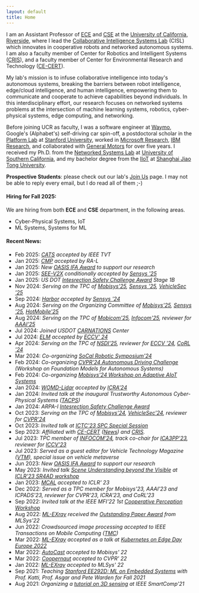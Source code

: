 ```yaml
---
layout: default
title: Home
---
```

 
I am an Assistant Professor of [ECE](https://www.ece.ucr.edu/) and [CSE](https://www1.cs.ucr.edu/) at the [University of California, Riverside](https://cisl.ucr.edu/),
where I lead the [Collaborative Intelligence Systems Lab](https://cisl.ucr.edu/) (CISL) which innovates in cooperative robots and networked autonomous systems.
I am also a faculty member of Center for Robotics and Intelligent Systems ([CRIS](https://www.cris.ucr.edu/)), 
and a faculty member of Center for Environmental Research and Technology ([CE-CERT](https://www.cert.ucr.edu/)).

My lab's mission is to infuse collaborative intelligence into today's autonomous systems, 
breaking the barriers between robot intelligence, edge/cloud intelligence, and human intelligence,
empowering them to communicate and cooperate to achieve capabilities beyond individuals.
In this interdisciplinary effort, our research focuses on networked systems problems at the intersection of machine learning systems, robotics, cyber-physical systems, edge computing, and networking.

Before joining UCR as faculty, I was a software engineer at [Waymo](https://waymo.com), Google's (Alphabet's) self-driving car spin-off, 
a postdoctoral scholar in the [Platform Lab](https://platformlab.stanford.edu/student/han-qiu/) at [Stanford University](https://www.stanford.edu/), 
worked in [Microsoft Research](https://www.microsoft.com/en-us/research/group/networking-research/), [IBM Research](https://research.ibm.com/labs/watson/), and collaborated with [General Motors](https://www.gm.com/) for over five years.
I received my Ph.D. from the [Networked Systems Lab](https://nsl.usc.edu/) at [University of Southern California](https://www.usc.edu/), and my bachelor degree from the [IIoT](https://iiot.sjtu.edu.cn/) at [Shanghai Jiao Tong University](https://en.sjtu.edu.cn/).


**Prospective Students**: please check out our lab's [Join Us](https://cisl.ucr.edu/joinus/) page. I may not be able to reply every email, but I do read all of them ;-)


#### Hiring for Fall 2025:

We are hiring from both **ECE** and **CSE** department, in the following areas.
* Cyber-Physical Systems, IoT
* ML Systems, Systems for ML

#### Recent News:
* Feb 2025: *[CATS](https://arxiv.org/abs/2503.00659) accepted by IEEE TVT*
* Jan 2025: *[CMP](https://cmp-cooperative-prediction.github.io/) accepted by RA-L*
* Jan 2025: *New [OASIS IFA Award](https://oasis.ucr.edu/) to support our research*
* Jan 2025: *[SEE-V2X](https://cisl.ucr.edu/SEE-V2X/) conditionally accepted by [Sensys '25]((https://sensys.acm.org/2025/))*
* Jan 2025: *US DOT [Intesrection Safety Challenge Award](https://www.transportation.gov/briefing-room/us-dot-announces-winners-intersection-safety-challenge-stage-1b-system-assessment-and) Stage 1B*
* Nov 2024: *Serving on the TPC of [Mobisys'25](https://www.sigmobile.org/mobisys/2025/), [Sensys '25](https://sensys.acm.org/2025/), [VehicleSec '25](https://www.usenix.org/conference/vehiclesec25)*
* Sep 2024: *[Harbor]() accepted by [Sensys '24](https://sensys.acm.org/2024/)*
* Aug 2024: *Serving on the Organizing Committee of [Mobisys'25](https://www.sigmobile.org/mobisys/2025/), [Sensys '25](https://sensys.acm.org/2025/), [HotMobile'25](https://hotmobile.org/2025/)*
* Aug 2024: *Serving on the TPC of [Mobicom'25](https://www.sigmobile.org/mobicom/2025/), [Infocom'25](https://infocom2025.ieee-infocom.org/), reviewer for [AAAI'25](https://aaai.org/conference/aaai/aaai-25/)* 
* Jul 2024: *Joined USDOT [CARNATIONS](https://www.iitcarnations.org/) Center*
* Jul 2024: *[ELM](https://arxiv.org/abs/2403.04593) accepted by [ECCV' 24](https://eccv.ecva.net/Conferences/2024)*
* Apr 2024: *Serving on the TPC of [NSDI'25](https://www.usenix.org/conference/nsdi25), reviewer for [ECCV '24](https://eccv.ecva.net/Conferences/2024), [CoRL '24](https://www.corl.org/home)* 
* Mar 2024: *Co-organizing [SoCal Robotic Symposium'24](https://robotics.ucr.edu/scr-2024)*
* Feb 2024: *Co-organizing [CVPR'24 Autonomous Driving Challenge](https://opendrivelab.com/cvpr2024/workshop/) (Workshop on Foundation Models for Autonomous Systems)*
* Feb 2024: *Co-organizing [Mobisys'24 Workshop on Adaptive AIoT Systems](https://www.eventcreate.com/e/adaaiotsys2024)*
* Jan 2024: *[WOMD-Lidar](https://arxiv.org/abs/2304.03834) accepted by [ICRA'24](https://2024.ieee-icra.org/)*
* Jan 2024: *Invited talk at the inaugural Trustworthy Autonomous Cyber-Physical Systems ([TACPS](https://www.tacps.org/))*
* Jan 2024: *ARPA-I [Intesrection Safety Challenge Award](https://www.transportation.gov/briefing-room/us-dot-announces-winners-intersection-safety-challenge)*
* Oct 2023: *Serving on the TPC of [Mobisys'24](https://www.sigmobile.org/mobisys/2024/), [VehicleSec'24](https://www.ndss-symposium.org/ndss2024/co-located-events/vehiclesec/), reviewer for [CVPR'24]([https://cvpr.thecvf.com/](https://cvpr.thecvf.com/Conferences/2024))*
* Oct 2023: *Invited talk at [ICTC'23 SPC Special Session](https://2023.ictc.org/program_special)*
* Sep 2023: *Affiliated with [CE-CERT](https://www.cert.ucr.edu/) ([News](https://www.cert.ucr.edu/news/2023/09/20/ce-cert-welcomes-new-faculty-member-dr-hang-qiu)) and [CRIS](https://www.cris.ucr.edu/).*
* Jul 2023: *TPC member of [INFOCOM'24](https://infocom2024.ieee-infocom.org/), track co-chair for [ICA3PP'23](http://tjutanklab.com/ica3pp2023/home.html), reviewer for [ICCV'23](https://iccv2023.thecvf.com/)*
* Jul 2023: *Served as a guest editor for Vehicle Technology Magazine (<a href="http://www.ieeevtc.org/vtmagazine/specisu--Metaverse-CAVS.php">VTM</a>), special issue on vehicle metaverse*
* Jun 2023: *New [OASIS IFA Award](https://mcusercontent.com/16b960a15758a2e9f6cc8140d/files/10cd5110-9bf7-972e-94e4-7655e311e16a/OASIS_IFA_2nd_Round_Large_and_Small_Awards_compressed.pdf) to support our research*
* May 2023: *Invited talk <a href= "https://iclr.cc/virtual/2023/workshop/12831">Scene Understanding beyond the Visible</a> at <a href="https://opendrivelab.com/sr4ad/iclr23">ICLR'23 SR4AD workshop</a>*
* Jan 2023: *<a href= "https://openreview.net/pdf?id=1FxRPKrH8bw">MCAL</a> accepted to ICLR' 23*
* Dec 2022: *Served as a TPC member for Mobisys'23, AAAI'23 and ICPADS'23, reviewer for CVPR'23, ICRA'23, and CoRL'23*
* Sep 2022: *Invited talk at the IEEE MFI'22 1st <a href="https://coopermfi.github.io/">Cooperative Perception Workshop</a>*
* Aug 2022: *<a href= "https://arxiv.org/abs/2111.04779">ML-EXray</a> received the <a href="https://mlsys.org/virtual/2022/oral/2155">Outstanding Paper Award</a> from MLSys'22*
* Jun 2022: *Crowdsourced image processing accepted to IEEE Transactions on Mobile Computing (<a href="https://ieeexplore.ieee.org/document/9795060">TMC</a>)*
* Mar 2022: *<a href= "https://arxiv.org/abs/2111.04779">ML-EXray</a> accepted as a talk at <a href= "https://kubernetesonedgedayeu22.sched.com/event/zsA2/mlexray-observability-for-machine-learning-on-the-edge-michelle-nguyen-stanford">Kubernetes on Edge Day Europe 2022</a>*
* Mar 2022: *<a href= "https://arxiv.org/abs/2112.14947">AutoCast</a> accepted to Mobisys' 22*
* Mar 2022: *<a href="https://ut-austin-rpl.github.io/Coopernaut/">Coopernaut</a> accepted to CVPR' 22*
* Jan 2022: *<a href= "https://arxiv.org/abs/2111.04779">ML-EXray</a> accepted to MLSys' 22*
* Sep 2021: *Teaching <a href="https://ee292d.github.io/">Stanford EE292D: ML on Embedded Systems</a> with Prof. Katti, Prof. Asgar and Pete Warden for Fall 2021*
* Aug 2021: *Organizing a <a href="https://www.smart-comp.info/tutorials.html">tutorial on 3D sensing</a> at IEEE SmartComp'21*
